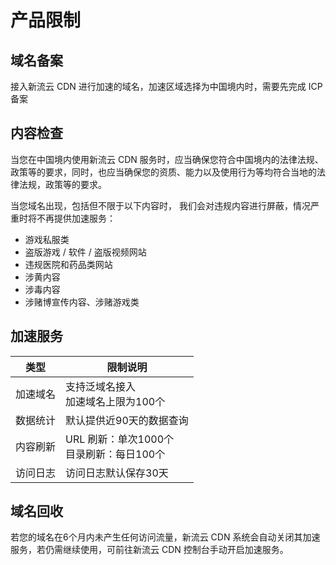 # 产品限制
## 域名备案
接入新流云 CDN 进行加速的域名，加速区域选择为中国境内时，需要先完成 ICP 备案

## 内容检查
当您在中国境内使用新流云 CDN 服务时，应当确保您符合中国境内的法律法规、政策等的要求，同时，也应当确保您的资质、能力以及使用行为等均符合当地的法律法规，政策等的要求。

当您域名出现，包括但不限于以下内容时， 我们会对违规内容进行屏蔽，情况严重时将不再提供加速服务：
- 游戏私服类
- 盗版游戏 / 软件 / 盗版视频网站
- 违规医院和药品类网站
- 涉黄内容
- 涉毒内容
- 涉赌博宣传内容、涉赌游戏类

## 加速服务
| 类型     | 限制说明                                         |
| -------- | ------------------------------------------------ |
| 加速域名 | 支持泛域名接入<br/>加速域名上限为100个         |
| 数据统计 | 默认提供近90天的数据查询                       |
| 内容刷新 | URL 刷新：单次1000个<br/>目录刷新：每日100个   |
| 访问日志 | 访问日志默认保存30天                           |

## 域名回收
若您的域名在6个月内未产生任何访问流量，新流云 CDN 系统会自动关闭其加速服务，若仍需继续使用，可前往新流云 CDN 控制台手动开启加速服务。

